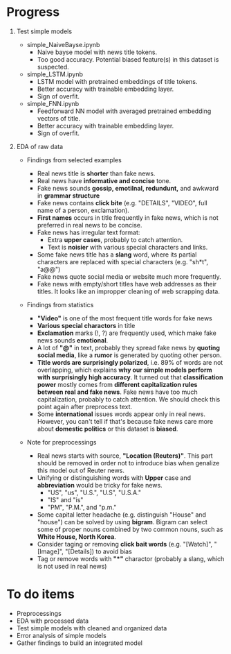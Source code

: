 # Progress

1. Test simple models
    - simple_NaiveBayse.ipynb 
        - Naive bayse model with news title tokens. 
        - Too good accuracy. Potential biased feature(s) in this dataset is suspected.
    - simple_LSTM.ipynb
        - LSTM model with pretrained embeddings of title tokens. 
        - Better accuracy with trainable embedding layer.
        - Sign of overfit.
    - simple_FNN.ipynb
        - Feedforward NN model with averaged pretrained embedding vectors of title. 
        - Better accuracy with trainable embedding layer.
        - Sign of overfit.

2. EDA of raw data
    - Findings from selected examples
        - Real news title is **shorter** than fake news.
        - Real news have **informative and concise** tone.
        - Fake news sounds **gossip, emotilnal, redundunt,** and awkward in **grammar structure**
        - Fake news contains **click bite** (e.g. "DETAILS", "VIDEO", full name of a person, exclamation).
        - **First names** occurs in title frequently in fake news, which is not preferred in real news to be concise. 
        - Fake news has irregular text format:
            - Extra **upper cases**, probably to catch attention.
            - Text is **noisier** with various special characters and links.
        - Some fake news title has a **slang** word, where its partial characters are replaced with special characters (e.g. "sh\*t", "a@@")
        - Fake news quote social media or website much more frequently.
        - Fake news with empty/short titles have web addresses as their titles. It looks like an impropper cleaning of web scrapping data.
        
    - Findings from statistics
        - **"Video"** is one of the most frequent title words for fake news
        - **Various special charactors** in title
        - **Exclamation** marks (!, ?) are frequently used, which make fake news sounds **emotional**.
        - A lot of **"@"** in text, probably they spread fake news by **quoting social media**, like a **rumor** is generated by quoting other person.
        - **Title words are surprisingly polarized**, i.e. 89% of words are not overlapping, which explains **why our simple models perform with surprisingly high accuracy**. It turned out that **classification power** mostly comes from **different capitalization rules between real and fake news**. Fake news have too much capitalization, probably to catch attention. We should check this point again after preprocess text.
        - Some **international** issues words appear only in real news. However, you can't tell if that's because fake news care more about **domestic politics** or this dataset is **biased**.

    
    - Note for preprocessings
        - Real news starts with source, **"Location (Reuters)"**. This part should be removed in order not to introduce bias when genalize this model out of Reuter news.
        - Unifying or distinguishing words with **Upper** case and **abbreviation** would be tricky for fake news.
            - "US", "us", "U.S.", "U.S", "U.S.A."
            - "IS" and "is"
            - "PM", "P.M.", and "p.m."
        - Some capital letter headache (e.g. distinguish "House" and "house") can be solved by using **bigram**. Bigram can select some of proper nouns combined by two common nouns, such as **White House, North Korea**. 
        - Consider taging or removing **click bait words** (e.g. "[Watch]", "[Image]", "[Details]) to avoid bias
        - Tag or remove words with **"\*"** charactor (probably a slang, which is not used in real news)
        
        
# To do items
- Preprocessings
- EDA with processed data
- Test simple models with cleaned and organized data
- Error analysis of simple models
- Gather findings to build an integrated model